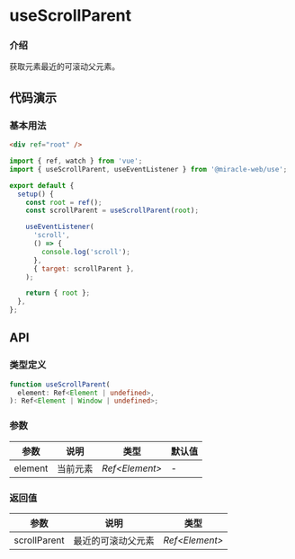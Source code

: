 # useScrollParent

### 介绍

获取元素最近的可滚动父元素。

## 代码演示

### 基本用法

```html
<div ref="root" />
```

```js
import { ref, watch } from 'vue';
import { useScrollParent, useEventListener } from '@miracle-web/use';

export default {
  setup() {
    const root = ref();
    const scrollParent = useScrollParent(root);

    useEventListener(
      'scroll',
      () => {
        console.log('scroll');
      },
      { target: scrollParent },
    );

    return { root };
  },
};
```

## API

### 类型定义

```ts
function useScrollParent(
  element: Ref<Element | undefined>,
): Ref<Element | Window | undefined>;
```

### 参数

| 参数    | 说明     | 类型            | 默认值 |
| ------- | -------- | --------------- | ------ |
| element | 当前元素 | _Ref\<Element>_ | -      |

### 返回值

| 参数         | 说明               | 类型            |
| ------------ | ------------------ | --------------- |
| scrollParent | 最近的可滚动父元素 | _Ref\<Element>_ |
